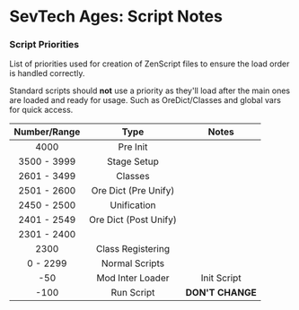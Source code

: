 # SevTech Ages: Script Notes

### Script Priorities
List of priorities used for creation of ZenScript files to ensure the load order is handled correctly.

Standard scripts should **not** use a priority as they'll load after the main ones are loaded and ready 
for usage. Such as OreDict/Classes and global vars for quick access.


| Number/Range      | Type                  | Notes             |
| :---------------: | :-------------------: | :---------------: |
| 4000              | Pre Init              |
| 3500 - 3999       | Stage Setup           |
| 2601 - 3499       | Classes               |
| 2501 - 2600       | Ore Dict (Pre Unify)  |
| 2450 - 2500       | Unification           |
| 2401 - 2549       | Ore Dict (Post Unify) |
| 2301 - 2400       |                       |
| 2300              | Class Registering     |
| 0 - 2299          | Normal Scripts        |
| -50               | Mod Inter Loader      | Init Script      |
| -100              | Run Script            | **DON'T CHANGE** |